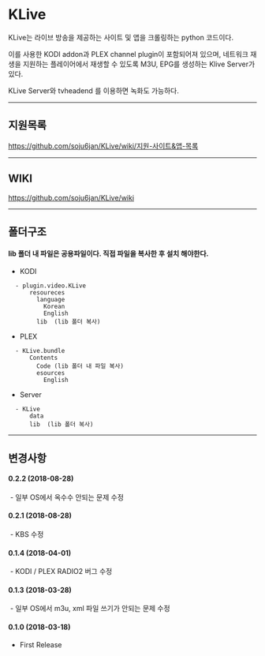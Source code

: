 # KLive
KLive는 라이브 방송을 제공하는 사이트 및 앱을 크롤링하는 python 코드이다.

이를 사용한 KODI addon과 PLEX channel plugin이 포함되어져 있으며, 네트워크 재생을 지원하는 플레이어에서 재생할 수 있도록 M3U, EPG를 생성하는 Klive Server가 있다.

KLive Server와 tvheadend 를 이용하면 녹화도 가능하다.

---
## 지원목록
https://github.com/soju6jan/KLive/wiki/지원-사이트&앱-목록


---
## WIKI
https://github.com/soju6jan/KLive/wiki

---
## 폴더구조
####  lib 폴더 내 파일은 공용파일이다. 직접 파일을 복사한 후 설치 해야한다.
  - KODI
  ```
    - plugin.video.KLive
        resoureces
          language
            Korean
            English
          lib  (lib 폴더 복사)
  ```

  - PLEX
  ```
    - KLive.bundle
        Contents
          Code (lib 폴더 내 파일 복사)
          esources
            English
  ```
  - Server
  ```
    - KLive
        data
        lib  (lib 폴더 복사)
  ```


---
## 변경사항
#### 0.2.2 (2018-08-28)
  - 일부 OS에서 옥수수 안되는 문제 수정

#### 0.2.1 (2018-08-28)
  - KBS 수정

#### 0.1.4 (2018-04-01)
  - KODI / PLEX RADIO2 버그 수정

#### 0.1.3 (2018-03-28)
  - 일부 OS에서 m3u, xml 파일 쓰기가 안되는 문제 수정

#### 0.1.0 (2018-03-18)
  - First Release
